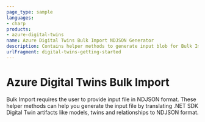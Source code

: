 ```yaml
---
page_type: sample
languages:
- charp
products:
- azure-digital-twins
name: Azure Digital Twins Bulk Import NDJSON Generator
description: Contains helper methods to generate input blob for Bulk Import feature of Azure Digital Twins.
urlFragment: digital-twins-getting-started
---
```


# Azure Digital Twins Bulk Import

Bulk Import requires the user to provide input file in NDJSON format. These helper methods can help you generate the input file by translating .NET SDK Digital Twin artifacts like models, twins and relationships to NDJSON format.